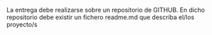 La entrega debe realizarse sobre un repositorio de GITHUB. 
En dicho repositorio debe existir un fichero readme.md que describa el/los proyecto/s